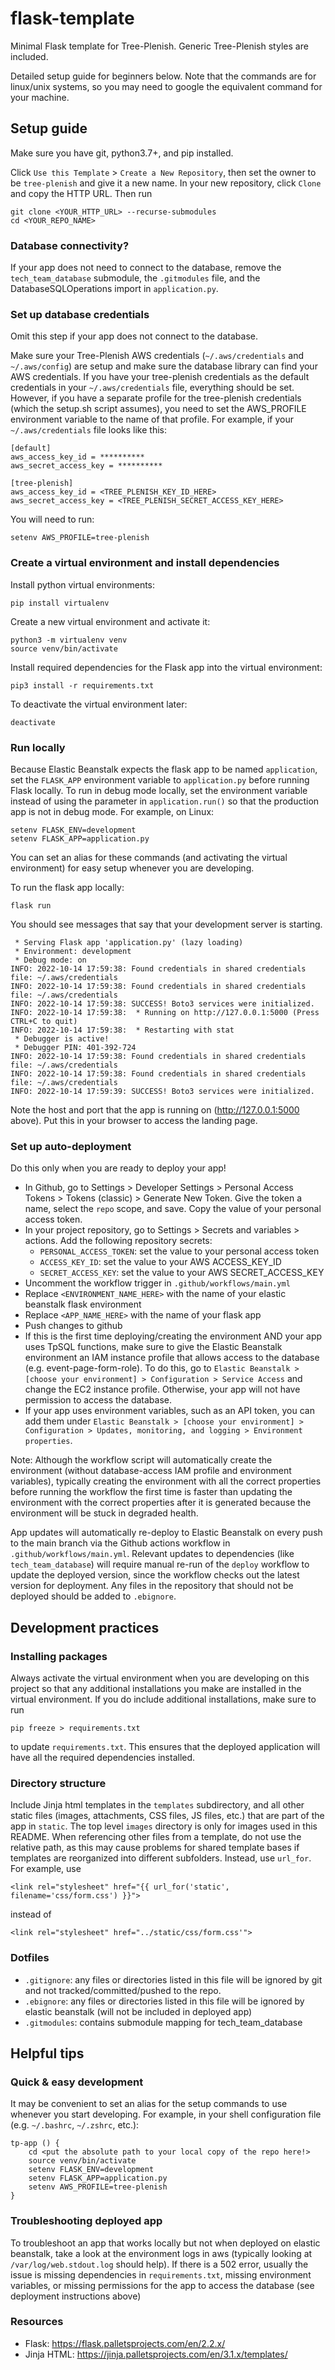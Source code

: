 # flask-template

Minimal Flask template for Tree-Plenish. Generic Tree-Plenish styles are included.

Detailed setup guide for beginners below. Note that the commands are for linux/unix systems, so you may need to google the equivalent command for your machine.

## Setup guide
Make sure you have git, python3.7+, and pip installed.

Click `Use this Template` > `Create a New Repository`, then set the owner to be `tree-plenish` and give it a new name. In your new repository, click `Clone` and copy the HTTP URL. Then run
```
git clone <YOUR_HTTP_URL> --recurse-submodules 
cd <YOUR_REPO_NAME>
```
### Database connectivity? 
If your app does not need to connect to the database, remove the `tech_team_database` submodule, the `.gitmodules` file, and the DatabaseSQLOperations import in `application.py`.
### Set up database credentials
Omit this step if your app does not connect to the database.

Make sure your Tree-Plenish AWS credentials (`~/.aws/credentials` and `~/.aws/config`) are setup and make sure the database library can find your AWS credentials. If you have your tree-plenish credentials as the default credentials in your `~/.aws/credentials` file, everything should be set. However, if you have a separate profile for the tree-plenish credentials (which the setup.sh script assumes), you need to set the AWS_PROFILE environment variable to the name of that profile. For example, if your `~/.aws/credentials` file looks like this:
```
[default]
aws_access_key_id = **********
aws_secret_access_key = **********

[tree-plenish]
aws_access_key_id = <TREE_PLENISH_KEY_ID_HERE>
aws_secret_access_key = <TREE_PLENISH_SECRET_ACCESS_KEY_HERE>
```
You will need to run:
```
setenv AWS_PROFILE=tree-plenish
```

### Create a virtual environment and install dependencies

Install python virtual environments:
```
pip install virtualenv
```
Create a new virtual environment and activate it:
```
python3 -m virtualenv venv
source venv/bin/activate
```
Install required dependencies for the Flask app into the virtual environment:
```
pip3 install -r requirements.txt
```
To deactivate the virtual environment later:
```
deactivate
```
### Run locally
Because Elastic Beanstalk expects the flask app to be named `application`, set the `FLASK_APP` environment variable to `application.py` before running Flask locally. To run in debug mode locally, set the environment variable instead of using the parameter in `application.run()` so that the production app is not in debug mode. For example, on Linux:
```
setenv FLASK_ENV=development
setenv FLASK_APP=application.py
```
You can set an alias for these commands (and activating the virtual environment) for easy setup whenever you are developing.

To run the flask app locally:
```
flask run
```
You should see messages that say that your development server is starting.
```
 * Serving Flask app 'application.py' (lazy loading)
 * Environment: development
 * Debug mode: on
INFO: 2022-10-14 17:59:38: Found credentials in shared credentials file: ~/.aws/credentials
INFO: 2022-10-14 17:59:38: Found credentials in shared credentials file: ~/.aws/credentials
INFO: 2022-10-14 17:59:38: SUCCESS! Boto3 services were initialized.
INFO: 2022-10-14 17:59:38:  * Running on http://127.0.0.1:5000 (Press CTRL+C to quit)
INFO: 2022-10-14 17:59:38:  * Restarting with stat
 * Debugger is active!
 * Debugger PIN: 401-392-724
INFO: 2022-10-14 17:59:38: Found credentials in shared credentials file: ~/.aws/credentials
INFO: 2022-10-14 17:59:38: Found credentials in shared credentials file: ~/.aws/credentials
INFO: 2022-10-14 17:59:39: SUCCESS! Boto3 services were initialized.
```

Note the host and port that the app is running on (http://127.0.0.1:5000 above). Put this in your browser to access the landing page.

### Set up auto-deployment
Do this only when you are ready to deploy your app!
- In Github, go to Settings > Developer Settings > Personal Access Tokens > Tokens (classic) > Generate New Token. Give the token a name, select the `repo` scope, and save. Copy the value of your personal access token.
- In your project repository, go to Settings > Secrets and variables > actions. Add the following repository secrets:
    - `PERSONAL_ACCESS_TOKEN`: set the value to your personal access token
    - `ACCESS_KEY_ID`: set the value to your AWS ACCESS_KEY_ID
    - `SECRET_ACCESS_KEY`: set the value to your AWS SECRET_ACCESS_KEY
- Uncomment the workflow trigger in `.github/workflows/main.yml`
- Replace `<ENVIRONMENT_NAME_HERE>` with the name of your elastic beanstalk flask environment
- Replace `<APP_NAME_HERE>` with the name of your flask app
- Push changes to github
- If this is the first time deploying/creating the environment AND your app uses TpSQL functions, make sure to give the Elastic Beanstalk environment an IAM instance profile that allows access to the database (e.g. event-page-form-role). To do this, go to `Elastic Beanstalk > [choose your environment] > Configuration > Service Access` and change the EC2 instance profile. Otherwise, your app will not have permission to access the database.
- If your app uses environment variables, such as an API token, you can add them under `Elastic Beanstalk > [choose your environment] > Configuration > Updates, monitoring, and logging > Environment properties`.

Note: Although the workflow script will automatically create the environment (without database-access IAM profile and environment variables), typically creating the environment with all the correct properties before running the workflow the first time is faster than updating the environment with the correct properties after it is generated because the environment will be stuck in degraded health.

App updates will automatically re-deploy to Elastic Beanstalk on every push to the main branch via the Github actions workflow in `.github/workflows/main.yml`. Relevant updates to dependencies (like `tech_team_database`) will require manual re-run of the `deploy` workflow to update the deployed version, since the workflow checks out the latest version for deployment. Any files in the repository that should not be deployed should be added to `.ebignore`.

## Development practices

### Installing packages
Always activate the virtual environment when you are developing on this project so that any additional installations you make are installed in the virtual environment.
If you do include additional installations, make sure to run
```
pip freeze > requirements.txt
```
to update `requirements.txt`. This ensures that the deployed application will have all the required dependencies installed.

### Directory structure
Include Jinja html templates in the `templates` subdirectory, and all other static files (images, attachments, CSS files, JS files, etc.) that are part of the app in `static`. The top level `images` directory is only for images used in this README. When referencing other files from a template, do not use the relative path, as this may cause problems for shared template bases if templates are reorganized into different subfolders. Instead, use `url_for`. For example, use
```
<link rel="stylesheet" href="{{ url_for('static', filename='css/form.css') }}">
```
instead of
```
<link rel="stylesheet" href="../static/css/form.css'">
```

### Dotfiles
- `.gitignore`: any files or directories listed in this file will be ignored by git and not tracked/committed/pushed to the repo.
- `.ebignore`: any files or directories listed in this file will be ignored by elastic beanstalk (will not be included in deployed app)
- `.gitmodules`: contains submodule mapping for tech_team_database

## Helpful tips

### Quick & easy development

It may be convenient to set an alias for the setup commands to use whenever you start developing. For example, in your shell configuration file (e.g. `~/.bashrc`, `~/.zshrc`, etc.):
```
tp-app () {
    cd <put the absolute path to your local copy of the repo here!>
    source venv/bin/activate
    setenv FLASK_ENV=development
    setenv FLASK_APP=application.py
    setenv AWS_PROFILE=tree-plenish
}
```

### Troubleshooting deployed app

To troubleshoot an app that works locally but not when deployed on elastic beanstalk, take a look at the environment logs in aws (typically looking at `/var/log/web.stdout.log` should help). If there is a 502 error, usually the issue is missing dependencies in `requirements.txt`, missing environment variables, or missing permissions for the app to access the database (see deployment instructions above)

### Resources
- Flask: https://flask.palletsprojects.com/en/2.2.x/
- Jinja HTML: https://jinja.palletsprojects.com/en/3.1.x/templates/
